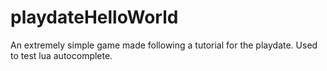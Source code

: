 # playdateHelloWorld
An extremely simple game made following a tutorial for the playdate. Used to test lua autocomplete.
